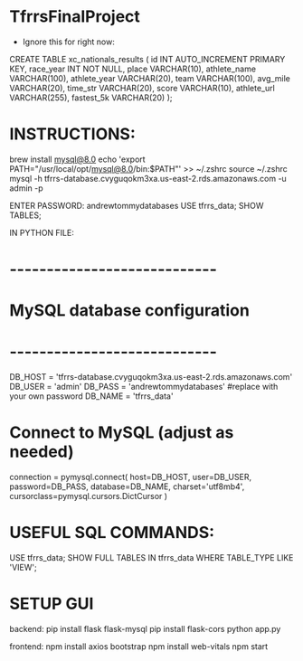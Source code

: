 # TfrrsFinalProject
- Ignore this for right now:

CREATE TABLE xc_nationals_results (
    id INT AUTO_INCREMENT PRIMARY KEY,
    race_year INT NOT NULL,
    place VARCHAR(10),
    athlete_name VARCHAR(100),
    athlete_year VARCHAR(20),
    team VARCHAR(100),
    avg_mile VARCHAR(20),
    time_str VARCHAR(20),
    score VARCHAR(10),
    athlete_url VARCHAR(255),
    fastest_5k VARCHAR(20)
);


# INSTRUCTIONS:
brew install mysql@8.0
echo 'export PATH="/usr/local/opt/mysql@8.0/bin:$PATH"' >> ~/.zshrc
source ~/.zshrc
mysql -h tfrrs-database.cvyguqokm3xa.us-east-2.rds.amazonaws.com -u admin -p

ENTER PASSWORD: andrewtommydatabases
USE tfrrs_data;
SHOW TABLES;

IN PYTHON FILE: 
# ----------------------------
# MySQL database configuration
# ----------------------------
DB_HOST = 'tfrrs-database.cvyguqokm3xa.us-east-2.rds.amazonaws.com'
DB_USER = 'admin'
DB_PASS = 'andrewtommydatabases' #replace with your own password
DB_NAME = 'tfrrs_data'

# Connect to MySQL (adjust as needed)
connection = pymysql.connect(
    host=DB_HOST,
    user=DB_USER,
    password=DB_PASS,
    database=DB_NAME,
    charset='utf8mb4',
    cursorclass=pymysql.cursors.DictCursor
)


# USEFUL SQL COMMANDS:
USE tfrrs_data;
SHOW FULL TABLES IN tfrrs_data WHERE TABLE_TYPE LIKE 'VIEW';

# SETUP GUI
backend: pip install flask flask-mysql
pip install flask-cors
python app.py

frontend: npm install axios bootstrap
npm install web-vitals
npm start



